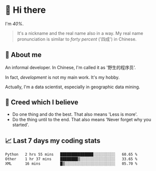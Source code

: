 # 👋 Hi there

I'm *40%*.

> It's a nickname and the real name also in a way.
> My real name pronunciation is similar to *forty percent* ('四成') in Chinese.

## :speech_balloon: About me

An informal developer. In Chinese, I'm called it as '野生的程序员'.

In fact, _development_ is not my main work. It's my hobby.

Actually, I'm a data scientist, especially in geographic data mining.

## :see_no_evil: Creed which I believe

- Do one thing and do the best. That also means 'Less is more'.
- Do the thing until to the end. That also means 'Never forget why you started'.

## :chart_with_upwards_trend: Last 7 days my coding stats

<!--START_SECTION:waka-->

```txt
Python   2 hrs 55 mins   ███████████████░░░░░░░░░░   60.65 %
Other    1 hr 37 mins    ████████▒░░░░░░░░░░░░░░░░   33.65 %
XML      16 mins         █▒░░░░░░░░░░░░░░░░░░░░░░░   05.70 %
```

<!--END_SECTION:waka-->
